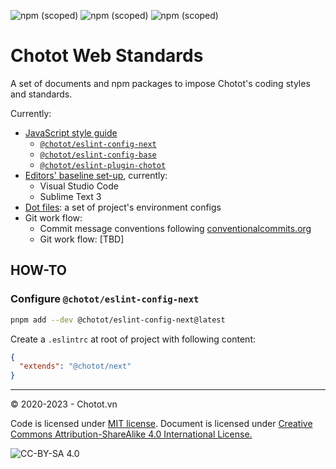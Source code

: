 ![npm (scoped)](https://img.shields.io/npm/v/%40chotot/eslint-config-next?label=%40chotot%2Feslint-config-next&color=green)
![npm (scoped)](https://img.shields.io/npm/v/%40chotot/eslint-config-base?label=%40chotot%2Feslint-config-base&color=green)
![npm (scoped)](https://img.shields.io/npm/v/%40chotot/eslint-plugin-chotot?label=%40chotot%2Feslint-plugin-chotot&color=green)


# Chotot Web Standards

A set of documents and npm packages to impose Chotot's coding styles and standards.

Currently:

- [JavaScript style guide](https://github.com/ChoTotOSS/chotot-web-standards/tree/master/javascript)
  - [`@chotot/eslint-config-next`](https://www.npmjs.com/package/@chotot/eslint-config-next)
  - [`@chotot/eslint-config-base`](https://www.npmjs.com/package/@chotot/eslint-config-base)
  - [`@chotot/eslint-plugin-chotot`](https://www.npmjs.com/package/@chotot/eslint-plugin-chotot)
- [Editors' baseline set-up](https://github.com/ChoTotOSS/chotot-web-standards/tree/master/editors), currently:
  - Visual Studio Code
  - Sublime Text 3
- [Dot files](https://github.com/ChoTotOSS/chotot-web-standards/tree/master/dotfiles): a set of project's environment configs
- Git work flow:
  - Commit message conventions following [conventionalcommits.org](https://www.conventionalcommits.org/en/v1.0.0/)
  - Git work flow: [TBD]

## HOW-TO

### Configure `@chotot/eslint-config-next`

```sh
pnpm add --dev @chotot/eslint-config-next@latest
```

Create a `.eslintrc` at root of project with following content:

```json
{
  "extends": "@chotot/next"
}
```

---

© 2020-2023 - Chotot.vn

Code is licensed under [MIT license](https://opensource.org/licenses/MIT). Document is licensed under [Creative Commons Attribution-ShareAlike 4.0 International License.](http://creativecommons.org/licenses/by-sa/4.0/)

![CC-BY-SA 4.0](https://licensebuttons.net/l/by-sa/4.0/88x31.png)
